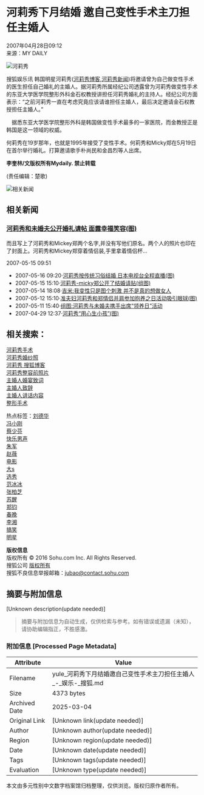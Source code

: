 # 河莉秀下月结婚 邀自己变性手术主刀担任主婚人

2007年04月28日09:12  
来源：MY DAILY  

![河莉秀](https://photocdn.sohu.com/20070314/Img248724630.gif)

搜狐娱乐讯 韩国明星河莉秀([河莉秀博客](https://www.sogou.com/web?query=%BA%D3%C0%F2%D0%E3+%CB%D1%BA%FC%B2%A9%BF%CD&num=10),[河莉秀新闻](https://news.sogou.com/news?query=%BA%D3%C0%F2%D0%E3))将邀请曾为自己做变性手术的医生担任自己婚礼的主婚人。据河莉秀所属经纪公司透露曾为河莉秀做变性手术的东亚大学医学院整形外科金石权教授讲担任河莉秀婚礼的主持人。经纪公司方面表示：“之前河莉秀一直在考虑究竟应该请谁担任主婚人，最后决定邀请金石权教授担任主婚人。”

　据悉东亚大学医学院整形外科是韩国做变性手术最多的一家医院，而金教授正是韩国是这一领域的权威。

何莉秀在19岁那年，也就是1995年接受了变性手术。何莉秀和Micky郑在5月19日在首尔举行婚礼。打算邀请歌手朴尚民和金昌烈等人出席。

**李奎林/文版权所有Mydaily. 禁止转载**

(责任编辑：楚歌)

![相关新闻](https://photocdn.sohu.com/20070428/Img249756142.jpg)

## 相关新闻

### [河莉秀和未婚夫公开婚礼请帖 面露幸福笑容(图)](https://yule.sohu.com/20070515/n250023604.shtml)

而且写上了河莉秀和Mickey郑两个名字,并没有写他们原名。两个人的照片也印在了封面上。河莉秀和Mickey郑穿着情侣装,手里拿着情侣杯...

2007-05-15 09:51

-   2007-05-16 09:20·[河莉秀按传统习俗结婚 日本电视台全程直播(图)](https://yule.sohu.com/20070516/n250044273.shtml)
-   2007-05-15 15:10·[河莉秀-micky郑公开了结婚请贴(组图)](https://yule.sohu.com/20070515/n250032299.shtml)
-   2007-05-14 18:08·[吉米:我变性只是图个刺激 并不是真的想做女人](https://yule.sohu.com/20070514/n250013938.shtml)
-   2007-05-12 15:10·[准夫妇河莉秀和郑情侣并肩参加抱养之日活动吸引眼球(图)](https://yule.sohu.com/20070512/n249981546.shtml)
-   2007-05-11 15:40·[组图:河莉秀与未婚夫携手出席“领养日”活动](https://yule.sohu.com/20070511/n249971100.shtml)
-   2007-04-29 12:37·[河莉秀“用心生小孩”(图)](https://yule.sohu.com/20070429/n249787071.shtml)

## 相关搜索：

[河莉秀手术](https://www.sogou.com/web?query=河莉秀手术&pid=03021100)  
[河莉秀婚纱照](https://www.sogou.com/web?query=河莉秀婚纱照&pid=03021100)  
[河莉秀 搜狐博客](https://www.sogou.com/web?query=河莉秀+搜狐博客&pid=03021100)  
[河莉秀整容前照片](https://www.sogou.com/web?query=河莉秀整容前照片&pid=03021100)  
[主婚人婚宴致词](https://www.sogou.com/web?query=主婚人婚宴致词&pid=03021100)  
[主婚人致辞](https://www.sogou.com/web?query=主婚人致辞&pid=03021100)  
[主婚人讲话内容](https://www.sogou.com/web?query=主婚人讲话内容&pid=03021100)  
[整形手术](https://www.sogou.com/web?query=整形手术&pid=03021100)  

热点标签：[刘德华](https://tag.blog.sohu.com/%C1%F5%B5%C2%BB%AA/)  
[冯小刚](https://tag.blog.sohu.com/%B7%EB%D0%A1%B8%D5/)  
[蔡少芬](https://tag.blog.sohu.com/%B2%CC%C9%D9%B7%D2/)  
[快乐男声](https://tag.blog.sohu.com/%BF%EC%C0%D6%C4%D0%C9%F9/)  
[朱军](https://tag.blog.sohu.com/%D6%EC%BE%FC/)  
[赵薇](https://tag.blog.sohu.com/%D5%D4%DE%B1/)  
[电影](https://tag.blog.sohu.com/%B5%E7%D3%B0/)  
[大s](https://tag.blog.sohu.com/%B4%F3s/)  
[选秀](https://tag.blog.sohu.com/%D1%A1%D0%E3/)  
[范冰冰](https://tag.blog.sohu.com/%B7%B6%B1%F9%B1%F9/)  
[张柏芝](https://tag.blog.sohu.com/%D5%C5%B0%D8%D6%A5/)  
[苏醒](https://tag.blog.sohu.com/%CB%D5%D0%D1/)  
[郑钧](https://tag.blog.sohu.com/%D6%A3%BE%FB/)  
[春晚](https://tag.blog.sohu.com/%B4%BA%CD%ED/)  
[李湘](https://tag.blog.sohu.com/%C0%EE%CF%E6/)  
[搞笑](https://tag.blog.sohu.com/%b8%e3%d0%a6/)  
[明星](https://tag.blog.sohu.com/%C3%F7%D0%C7/)  

**版权信息**  
版权所有 © 2016 Sohu.com Inc. All Rights Reserved.  
搜狐公司 [版权所有](https://corp.sohu.com/s2007/copyright/)  
搜狐不良信息举报邮箱：[jubao@contact.sohu.com](mailto:jubao@contact.sohu.com)
<!-- tcd_original_link https://yule.sohu.com/20070428/n249756141.shtml -->


## 摘要与附加信息

<!-- tcd_abstract -->
[Unknown description(update needed)]
<!-- tcd_abstract_end -->

> 摘要与附加信息为自动生成，仅供检索与参考。如有错误或遗漏（未知），请协助编辑指正，不胜感激。

### 附加信息 [Processed Page Metadata]

| Attribute       | Value                                  |
|-----------------|----------------------------------------|
| Filename        | yule_河莉秀下月结婚邀自己变性手术主刀担任主婚人_-_娱乐-_搜狐.md                             |
| Size            | 4373 bytes                           |
| Archived Date   | 2025-03-04                             |
| Original Link   | [Unknown link(update needed)]                       |
| Author          | [Unknown author(update needed)]                               |
| Region          | [Unknown region(update needed)]                               |
| Date            | [Unknown date(update needed)]                                 |
| Tags            | [Unknown tags(update needed)]                                 |
| Evaluation            | [Unknown type(update needed)]                                 |
<!-- tcd_table_end -->

本文由多元性别中文数字档案馆归档整理，仅供浏览。版权归原作者所有。
